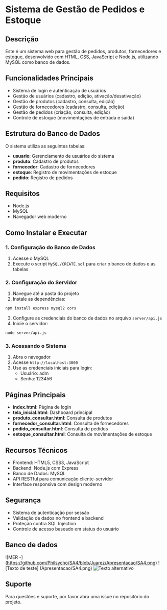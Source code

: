 # Sistema de Gestão de Pedidos e Estoque

## Descrição
Este é um sistema web para gestão de pedidos, produtos, fornecedores e estoque, desenvolvido com HTML, CSS, JavaScript e Node.js, utilizando MySQL como banco de dados.

## Funcionalidades Principais
- Sistema de login e autenticação de usuários
- Gestão de usuários (cadastro, edição, ativação/desativação)
- Gestão de produtos (cadastro, consulta, edição)
- Gestão de fornecedores (cadastro, consulta, edição)
- Gestão de pedidos (criação, consulta, edição)
- Controle de estoque (movimentações de entrada e saída)

## Estrutura do Banco de Dados
O sistema utiliza as seguintes tabelas:
- **usuario**: Gerenciamento de usuários do sistema
- **produto**: Cadastro de produtos
- **fornecedor**: Cadastro de fornecedores
- **estoque**: Registro de movimentações de estoque
- **pedido**: Registro de pedidos

## Requisitos
- Node.js
- MySQL
- Navegador web moderno

## Como Instalar e Executar

### 1. Configuração do Banco de Dados
1. Acesse o MySQL
2. Execute o script `MySQL/CREATE.sql` para criar o banco de dados e as tabelas

### 2. Configuração do Servidor
1. Navegue até a pasta do projeto
2. Instale as dependências:
```bash
npm install express mysql2 cors
```
3. Configure as credenciais do banco de dados no arquivo `server/api.js`
4. Inicie o servidor:
```bash
node server/api.js
```

### 3. Acessando o Sistema
1. Abra o navegador
2. Acesse `http://localhost:3000`
3. Use as credenciais iniciais para login:
   - Usuário: adm
   - Senha: 123456

## Páginas Principais
- **index.html**: Página de login
- **tela_inicial.html**: Dashboard principal
- **produto_consultar.html**: Consulta de produtos
- **fornecedor_consultar.html**: Consulta de fornecedores
- **pedido_consultar.html**: Consulta de pedidos
- **estoque_consultar.html**: Consulta de movimentações de estoque

## Recursos Técnicos
- Frontend: HTML5, CSS3, JavaScript
- Backend: Node.js com Express
- Banco de Dados: MySQL
- API RESTful para comunicação cliente-servidor
- Interface responsiva com design moderno

## Segurança
- Sistema de autenticação por sessão
- Validação de dados no frontend e backend
- Proteção contra SQL Injection
- Controle de acesso baseado em status do usuário

## Banco de dados
![MER -] (https://github.com/Philsycho/SA4/blob/Juarez/Apresentacao/SA4.png)
![Texto de teste] (Apresentacao/SA4.png)
![Texto alternativo](caminho/da/imagem.png)


## Suporte
Para questões e suporte, por favor abra uma issue no repositório do projeto.